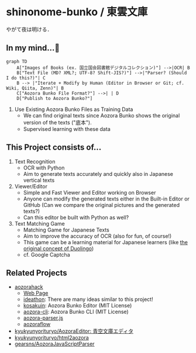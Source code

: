 # shinonome-bunko / 東雲文庫

やがて夜は明ける．

## In my mind...🤔

```mermaid
graph TD
    A["Images of Books (ex. 国立国会図書館デジタルコレクション)"] -->|OCR| B
    B["Text File (MD? XML?; UTF-8? Shift-JIS?)"] -->|"Parser? (Should I do this?)"| C
    B --> |"Iterate + Modify by Human (Editor in Browser or Git; cf. Wiki, Qiita, Zenn)"| B
    C["Aozora Bunko File Format?"] -->| | D
    D["Publish to Aozora Bunko?"]
```
1. Use Existing Aozora Bunko Files as Training Data
    - We can find original texts since Aozora Bunko shows the original version of the texts ("底本").
    - Supervised learning with these data

## This Project consists of...

1. Text Recognition
   - OCR with Python
   - Aim to generate texts accurately and quickly also in Japanese vertical texts
1. Viewer/Editor
   - Simple and Fast Viewer and Editor working on Browser
   - Anyone can modify the generated texts either in the Built-in Editor or GitHub (Can we compare the original pictures and the generated texts?)
   - Can this editor be built with Python as well?
1. Text Matching Game
   - Matching Game for Japanese Texts
   - Aim to improve the accuracy of OCR (also for fun, of course!)
   - This game can be a learning material for Japanese learners (like [the original concept of Duolingo](https://www.ted.com/talks/luis_von_ahn_massive_scale_online_collaboration))
   - cf. Google Captcha

## Related Projects

- [aozorahack](https://github.com/aozorahack)
  - [Web Page](https://aozorahack.org)
  - [ideathon](https://github.com/aozorahack/ideathon): There are many ideas similar to this project!
  - [kosakuin](https://github.com/aozorahack/kosakuin): Aozora Bunko Editor (MIT License)
  - [aozora-cli](https://github.com/aozorahack/aozora-cli): Aozora Bunko CLI (MIT License)
  - [aozora-parser.js](https://github.com/aozorahack/aozora-parser.js)
  - [aozoraflow](https://github.com/aozorahack/aozoraflow)
- [kyukyunyorituryo/AozoraEditor: 青空文庫エディタ](https://github.com/gearsns/AozoraJavaScriptParser)
- [kyukyunyorituryo/html2aozora](https://github.com/kyukyunyorituryo/html2aozora)
- [gearsns/AozoraJavaScriptParser](https://github.com/gearsns/AozoraJavaScriptParser)
